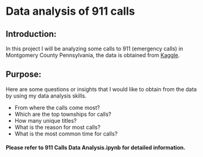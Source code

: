 # Data analysis of 911 calls 

## Introduction:
In this project I will be analyzing some calls to 911 (emergency calls) in Montgomery County Pennsylvania, the data is obtained from [Kaggle](https://www.kaggle.com/mchirico/montcoalert).

## Purpose:
Here are some questions or insights that I would like to obtain from the data by using my data analysis skills.
* From where the calls come most?
* Which are the top townships for calls?
* How many unique titles?
* What is the reason for most calls?
* What is the most common time for calls?
#### Please refer to 911 Calls Data Analysis.ipynb for detailed information.

